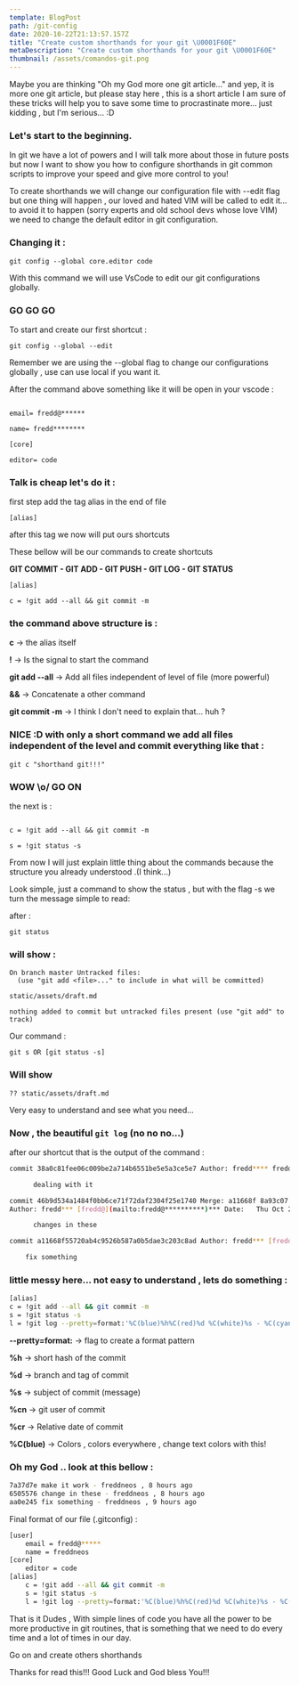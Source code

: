```yaml
---
template: BlogPost
path: /git-config
date: 2020-10-22T21:13:57.157Z
title: "Create custom shorthands for your git \U0001F60E"
metaDescription: "Create custom shorthands for your git \U0001F60E"
thumbnail: /assets/comandos-git.png
---
```

Maybe you are thinking "Oh my God more one git article..."  and yep, it is more one git article, but please stay here , this is a short article I am sure of these tricks will help you to save some time to procrastinate more... just kidding , but I'm serious... :D



### Let's start to the beginning.

In git we have a lot of powers and I will talk more about those  in future posts but now I want to show you how to configure shorthands in git common scripts to improve your speed and give more control to you!

To create shorthands we will change our configuration file with --edit flag but one thing will happen , our loved and hated VIM will be called to edit it... to avoid it to happen (sorry experts and old school devs whose love VIM) we need to change the default editor in git configuration.

### Changing it :  

`git config --global core.editor code`

With this command we will use VsCode to edit our git configurations globally.

### GO GO GO

To start and create our first shortcut :

`git config --global --edit`

Remember we are using the --global flag to change our configurations globally , use can use local if you want it.

After the command above something like it will be open in your vscode :


```[user]

email= fredd@******

name= fredd********

[core]

editor= code
```


### Talk is cheap let's do it : 

first step add the tag alias in the end of file

`[alias]`

after this tag we now will put ours shortcuts

These bellow will be our commands to create shortcuts

**GIT COMMIT - GIT ADD - GIT PUSH - GIT LOG - GIT STATUS**

```
[alias]

c = !git add --all && git commit -m
```

### the command above structure is : 

**c** -> the alias itself

**!** -> Is the signal to start the command

**git add --all** -> Add all files independent of  level of file (more powerful)

**&&** -> Concatenate a other command

**git commit -m** -> I think I don't need to explain that... huh ?

### NICE :D with only a short command we add all files independent of the level and commit everything like that : 

`git c "shorthand git!!!"`

### WOW \o/ GO ON

the next is : 

```[alias]

c = !git add --all && git commit -m

s = !git status -s
```

From now I will just explain little thing about the commands because the structure you already understood .(I think...)

Look simple, just a command to show the status , but with the flag -s we turn the message simple to read:

after : 

`git status`

### will show :

```
On branch master Untracked files:
  (use "git add <file>..." to include in what will be committed)

static/assets/draft.md

nothing added to commit but untracked files present (use "git add" to track)
```

Our command : 

`git s OR [git status -s]`

### Will show

`?? static/assets/draft.md`

Very easy to understand and see what you need...

### Now  , the beautiful `git log` (no no no...)

after our shortcut that is the output of the command :

```bash 
commit 38a0c81fee06c009be2a714b6551be5e5a3ce5e7 Author: fredd**** fredd@*(mailto:fredd@**********)*** Date:   Thu Oct 22 16:38:36 2020 +0100

      dealing with it

commit 46b9d534a1484f0bb6ce71f72daf2304f25e1740 Merge: a11668f 8a93c07
Author: fredd*** [fredd@](mailto:fredd@**********)*** Date:   Thu Oct 22 16:18:09 2020 +0100

      changes in these

commit a11668f55720ab4c9526b587a0b5dae3c203c8ad Author: fredd*** [fredd@](mailto:fredd***********)***** Date:   Thu Oct 22 16:17:29 2020 +0100 

    fix something

```


### little messy here... not easy to understand , lets do something :


```bash
[alias]
c = !git add --all && git commit -m
s = !git status -s
l = !git log --pretty=format:'%C(blue)%h%C(red)%d %C(white)%s - %C(cyan)%cn , %C(green)%cr'

```


**--pretty=format:** -> flag to create a format pattern

**%h** -> short hash of the commit

**%d** -> branch and tag of commit

**%s** -> subject of commit (message)

**%cn** -> git user of commit

**%cr** -> Relative date of commit

**%C(blue)** -> Colors , colors everywhere , change text colors with this!

### Oh my God .. look at this bellow :

```bash
7a37d7e make it work - freddneos , 8 hours ago
6505576 change in these - freddneos , 8 hours ago
aa0e245 fix something - freddneos , 9 hours ago
```

Final format of our file (.gitconfig) : 


```bash
[user]
	email = fredd@*****
	name = freddneos
[core]
	editor = code
[alias]
	c = !git add --all && git commit -m
	s = !git status -s
	l = !git log --pretty=format:'%C(blue)%h%C(red)%d %C(white)%s - %C(cyan)%cn , %C(green)%cr'

```



That is it Dudes , With simple lines of code you have all the power to be more productive in git routines, that is something that we need to do every time and a lot of times in our day.

Go on and create others shorthands

Thanks for read this!!!
Good Luck and God bless You!!!



